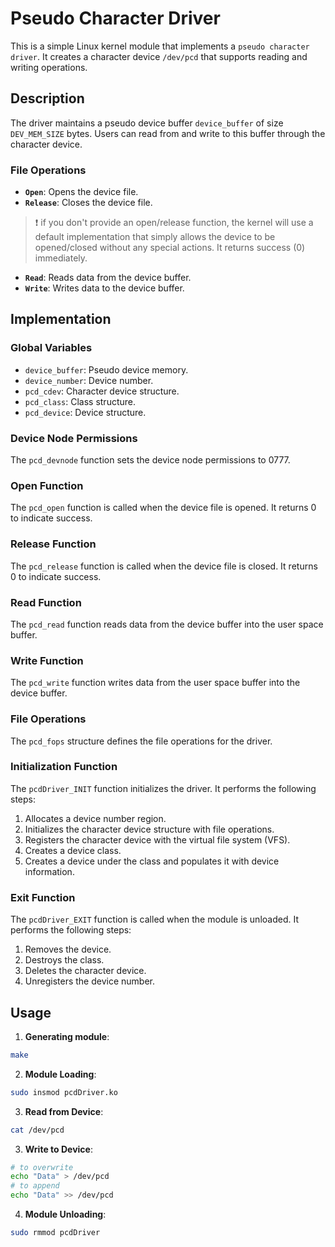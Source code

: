 # Pseudo Character Driver

This is a simple Linux kernel module that implements a `pseudo character driver`. It creates a character device `/dev/pcd` that supports reading and writing operations.

## Description

The driver maintains a pseudo device buffer `device_buffer` of size `DEV_MEM_SIZE` bytes. Users can read from and write to this buffer through the character device.

### File Operations

- **`Open`**: Opens the device file.
- **`Release`**: Closes the device file.
> :exclamation: if you don't provide an open/release function, the kernel will use a default implementation that simply allows the device to be opened/closed without any special actions. It returns success (0) immediately.
- **`Read`**: Reads data from the device buffer.
- **`Write`**: Writes data to the device buffer.

## Implementation

### Global Variables

- `device_buffer`: Pseudo device memory.
- `device_number`: Device number.
- `pcd_cdev`: Character device structure.
- `pcd_class`: Class structure.
- `pcd_device`: Device structure.

### Device Node Permissions

The `pcd_devnode` function sets the device node permissions to 0777.

### Open Function

The `pcd_open` function is called when the device file is opened. It returns 0 to indicate success.

### Release Function

The `pcd_release` function is called when the device file is closed. It returns 0 to indicate success.

### Read Function

The `pcd_read` function reads data from the device buffer into the user space buffer.

### Write Function

The `pcd_write` function writes data from the user space buffer into the device buffer.

### File Operations

The `pcd_fops` structure defines the file operations for the driver.

### Initialization Function

The `pcdDriver_INIT` function initializes the driver. It performs the following steps:

1. Allocates a device number region.
2. Initializes the character device structure with file operations.
3. Registers the character device with the virtual file system (VFS).
4. Creates a device class.
5. Creates a device under the class and populates it with device information.

### Exit Function

The `pcdDriver_EXIT` function is called when the module is unloaded. It performs the following steps:

1. Removes the device.
2. Destroys the class.
3. Deletes the character device.
4. Unregisters the device number.

## Usage

1. **Generating module**:

```bash
make
```

2. **Module Loading**:

```bash
sudo insmod pcdDriver.ko
```

3. **Read from Device**:

```bash
cat /dev/pcd
```

3. **Write to Device**:

```bash
# to overwrite
echo "Data" > /dev/pcd
# to append
echo "Data" >> /dev/pcd
```

4. **Module Unloading**:

```bash
sudo rmmod pcdDriver
```


